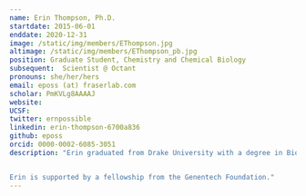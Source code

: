 ```yaml
---
name: Erin Thompson, Ph.D.
startdate: 2015-06-01
enddate: 2020-12-31
image: /static/img/members/EThompson.jpg
altimage: /static/img/members/EThompson_pb.jpg
position: Graduate Student, Chemistry and Chemical Biology
subsequent:  Scientist @ Octant
pronouns: she/her/hers
email: eposs (at) fraserlab.com
scholar: PmKVLg8AAAAJ
website:
UCSF:
twitter: ernpossible
linkedin: erin-thompson-6700a836
github: eposs
orcid: 0000-0002-6085-3051
description: "Erin graduated from Drake University with a degree in Biochemistry and Chemistry.  As an undergraduate, Erin worked in several labs ranging from exercise physiology to biophysics. In her free time, she enjoys running, hiking, and exploring San Francisco.


Erin is supported by a fellowship from the Genentech Foundation."
---
```

